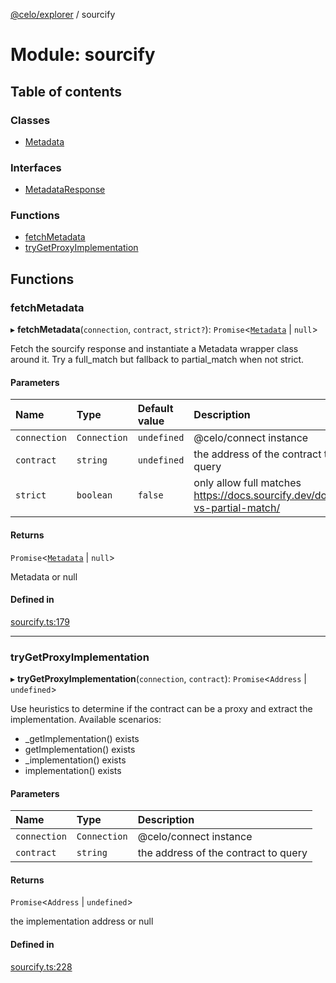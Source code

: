 [@celo/explorer](../README.md) / sourcify

# Module: sourcify

## Table of contents

### Classes

- [Metadata](../classes/sourcify.Metadata.md)

### Interfaces

- [MetadataResponse](../interfaces/sourcify.MetadataResponse.md)

### Functions

- [fetchMetadata](sourcify.md#fetchmetadata)
- [tryGetProxyImplementation](sourcify.md#trygetproxyimplementation)

## Functions

### fetchMetadata

▸ **fetchMetadata**(`connection`, `contract`, `strict?`): `Promise`\<[`Metadata`](../classes/sourcify.Metadata.md) \| ``null``\>

Fetch the sourcify response and instantiate a Metadata wrapper class around it.
Try a full_match but fallback to partial_match when not strict.

#### Parameters

| Name | Type | Default value | Description |
| :------ | :------ | :------ | :------ |
| `connection` | `Connection` | `undefined` | @celo/connect instance |
| `contract` | `string` | `undefined` | the address of the contract to query |
| `strict` | `boolean` | `false` | only allow full matches https://docs.sourcify.dev/docs/full-vs-partial-match/ |

#### Returns

`Promise`\<[`Metadata`](../classes/sourcify.Metadata.md) \| ``null``\>

Metadata or null

#### Defined in

[sourcify.ts:179](https://github.com/celo-org/developer-tooling/blob/master/packages/sdk/explorer/src/sourcify.ts#L179)

___

### tryGetProxyImplementation

▸ **tryGetProxyImplementation**(`connection`, `contract`): `Promise`\<`Address` \| `undefined`\>

Use heuristics to determine if the contract can be a proxy
and extract the implementation.
Available scenarios:
- _getImplementation() exists
- getImplementation() exists
- _implementation() exists
- implementation() exists

#### Parameters

| Name | Type | Description |
| :------ | :------ | :------ |
| `connection` | `Connection` | @celo/connect instance |
| `contract` | `string` | the address of the contract to query |

#### Returns

`Promise`\<`Address` \| `undefined`\>

the implementation address or null

#### Defined in

[sourcify.ts:228](https://github.com/celo-org/developer-tooling/blob/master/packages/sdk/explorer/src/sourcify.ts#L228)
